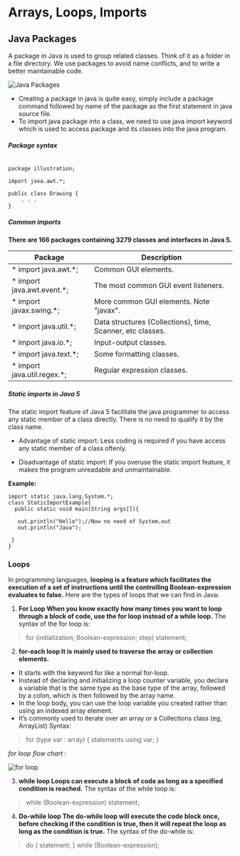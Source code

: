 # Arrays, Loops, Imports

## Java Packages
A package in Java is used to group related classes. Think of it as a folder in a file directory. We use packages to avoid name conflicts, and to write a better maintainable code.

![Java Packages](https://simplesnippets.tech/wp-content/uploads/2018/04/packages-in-java-programming-featured-image.jpg)

* Creating a package in java is quite easy, simply include a package command followed by name of the package as the first statement in java source file.
* To import java package into a class, we need to use java import keyword which is used to access package and its classes into the java program.

##### Package syntax

```

package illustration;

import java.awt.*;

public class Drawing {
    . . .
}
```


##### Common imports
**There are 166 packages containing 3279 classes and interfaces in Java 5.**

Package | Description 
-------|-------------
* import java.awt.*; |	Common GUI elements.
* import java.awt.event.*; |	The most common GUI event listeners.
* import javax.swing.*;	 |More common GUI elements. Note "javax".
* import java.util.*;	| Data structures (Collections), time, Scanner, etc classes.
* import java.io.*; |	Input-output classes.
* import java.text.*;	| Some formatting classes.
* import java.util.regex.*; |	Regular expression classes.

##### Static imports in Java 5
The static import feature of Java 5 facilitate the java programmer to access any static member of a class directly. There is no need to qualify it by the class name.

* Advantage of static import:
Less coding is required if you have access any static member of a class oftenly.

* Disadvantage of static import:
If you overuse the static import feature, it makes the program unreadable and unmaintainable.

**Example:**

```
import static java.lang.System.*;    
class StaticImportExample{  
  public static void main(String args[]){  
     
   out.println("Hello");//Now no need of System.out  
   out.println("Java");  
  
 }   
}  
```

### Loops
In programming languages, **looping is a feature which facilitates the execution of a set of instructions until the controlling Boolean-expression evaluates to false.**
Here are the types of loops that we can find in Java:  

1. **For Loop When you know exactly how many times you want to loop through a block of code, use the for loop instead of a while loop.**
The syntax of the for loop is:

>for (initialization; Boolean-expression; step) 
>  statement;

2. **for-each loop It is mainly used to traverse the array or collection elements.**
 
* It starts with the keyword for like a normal for-loop.
* Instead of declaring and initializing a loop counter variable, you declare a variable that is the same type as the base type of the array, followed by a colon, which is then followed by the array name.
* In the loop body, you can use the loop variable you created rather than using an indexed array element. 
* It’s commonly used to iterate over an array or a Collections class (eg, ArrayList)
Syntax: 


> for (type var : array) { 
>    statements using var;
> }

*for loop flow chart :*

![for loop](https://static.javatpoint.com/cpages/images/forloop.png)

3. **while loop Loops can execute a block of code as long as a specified condition is reached.**
The syntax of the while loop is:

>while (Boolean-expression) 
>    statement;
 
4. **Do-while loop The do-while loop will execute the code block once, before checking if the condition is true, then it will repeat the loop as long as the condition is true.**
The syntax of the do-while is:
> do {
>   statement;
> } while (Boolean-expression);



